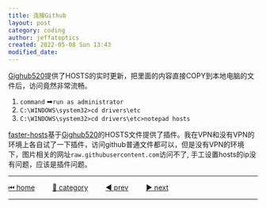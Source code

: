 ```yaml
---
title: 连接Github
layout: post
category: coding
author: jeffatoptics
created: 2022-05-08 Sun 13:43
modified_date:
---
```


[Gighub520](https://github.com/521xueweihan/GitHub520)提供了HOSTS的实时更新，把里面的内容直接COPY到本地电脑的文件后，访问竟然非常流畅。

1. `command` ➡`run as administrator`
1. `C:\WINDOWS\system32>cd drivers\etc`
1. `C:\WINDOWS\system32>cd drivers\etc>notepad hosts`

[faster-hosts](https://github.com/gauseen/faster-hosts)基于[Gighub520](https://github.com/521xueweihan/GitHub520)的HOSTS文件提供了插件。我在VPN和没有VPN的环境上各自试了一下插件，访问github普通文件都可以，但是没有VPN的环境下，图片相关的网址`raw.githubusercontent.com`访问不了, 手工设置hosts的ip没有问题，应该是插件问题。

---

[⏮ home](../index.md) &nbsp; &nbsp; &nbsp; &nbsp; [🔀 category](../category.md) &nbsp; &nbsp; &nbsp; &nbsp; [◀️ prev](./2022-05-07-zettelkasten-book-reading.md) &nbsp; &nbsp; &nbsp; &nbsp; [▶️ next]()

---
